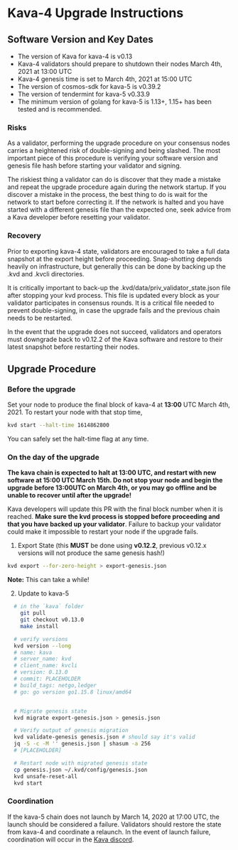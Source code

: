 # Kava-4 Upgrade Instructions

## Software Version and Key Dates

* The version of Kava for kava-4 is v0.13
* Kava-4 validators should prepare to shutdown their nodes March 4th, 2021 at 13:00 UTC
* Kava-4 genesis time is set to March 4th, 2021 at 15:00 UTC
* The version of cosmos-sdk for kava-5 is v0.39.2
* The version of tendermint for kava-5 v0.33.9
* The minimum version of golang for kava-5 is 1.13+, 1.15+ has been tested and is recommended.

### Risks

As a validator, performing the upgrade procedure on your consensus nodes carries a heightened risk of double-signing and being slashed. The most important piece of this procedure is verifying your software version and genesis file hash before starting your validator and signing.

The riskiest thing a validator can do is discover that they made a mistake and repeat the upgrade procedure again during the network startup. If you discover a mistake in the process, the best thing to do is wait for the network to start before correcting it. If the network is halted and you have started with a different genesis file than the expected one, seek advice from a Kava developer before resetting your validator.

### Recovery

Prior to exporting kava-4 state, validators are encouraged to take a full data snapshot at the export height before proceeding. Snap-shotting depends heavily on infrastructure, but generally this can be done by backing up the .kvd and .kvcli directories.

It is critically important to back-up the .kvd/data/priv_validator_state.json file after stopping your kvd process. This file is updated every block as your validator participates in consensus rounds. It is a critical file needed to prevent double-signing, in case the upgrade fails and the previous chain needs to be restarted.

In the event that the upgrade does not succeed, validators and operators must downgrade back to v0.12.2 of the Kava software and restore to their latest snapshot before restarting their nodes.

## Upgrade Procedure

### Before the upgrade

Set your node to produce the final block of kava-4 at __13:00__ UTC March 4th, 2021. To restart your node with that stop time,

```sh
kvd start --halt-time 1614862800
```

You can safely set the halt-time flag at any time.

### On the day of the upgrade

__The kava chain is expected to halt at 13:00 UTC, and restart with new software at 15:00 UTC March 15th. Do not stop your node and begin the upgrade before 13:00UTC on March 4th, or you may go offline and be unable to recover until after the upgrade!__

Kava developers will update this PR with the final block number when it is reached. __Make sure the kvd process is stopped before proceeding and that you have backed up your validator__. Failure to backup your validator could make it impossible to restart your node if the upgrade fails.

1. Export State (this __MUST__ be done using __v0.12.2__, previous v0.12.x versions will not produce the same genesis hash!)

```sh
kvd export --for-zero-height > export-genesis.json
```

__Note:__ This can take a while!

2. Update to kava-5

```sh
  # in the `kava` folder
    git pull
    git checkout v0.13.0
    make install

  # verify versions
  kvd version --long
  # name: kava
  # server_name: kvd
  # client_name: kvcli
  # version: 0.13.0
  # commit: PLACEHOLDER
  # build_tags: netgo,ledger
  # go: go version go1.15.8 linux/amd64


  # Migrate genesis state
  kvd migrate export-genesis.json > genesis.json

  # Verify output of genesis migration
  kvd validate-genesis genesis.json # should say it's valid
  jq -S -c -M '' genesis.json | shasum -a 256
  # [PLACEHOLDER]

  # Restart node with migrated genesis state
  cp genesis.json ~/.kvd/config/genesis.json
  kvd unsafe-reset-all
  kvd start
```

### Coordination

If the kava-5 chain does not launch by March 14, 2020 at 17:00 UTC, the launch should be considered a failure. Validators should restore the state from kava-4 and coordinate a relaunch. In the event of launch failure, coordination will occur in the [Kava discord](https://discord.com/invite/kQzh3Uv).

